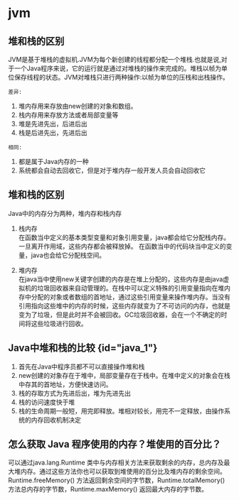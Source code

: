 # jvm

## 堆和栈的区别
JVM是基于堆栈的虚拟机.JVM为每个新创建的线程都分配一个堆栈.也就是说,对于一个Java程序来说，它的运行就是通过对堆栈的操作来完成的。堆栈以帧为单位保存线程的状态。JVM对堆栈只进行两种操作:以帧为单位的压栈和出栈操作。       

`差异:`
1. 堆内存用来存放由new创建的对象和数组。
2. 栈内存用来存放方法或者局部变量等
3. 堆是先进先出，后进后出
4. 栈是后进先出，先进后出

`相同:`
1. 都是属于Java内存的一种 
2. 系统都会自动去回收它，但是对于堆内存一般开发人员会自动回收它

## 堆和栈的区别
Java中的内存分为两种，堆内存和栈内存
1. 栈内存  
   在函数当中定义的基本类型变量和对象引用变量，java都会给它分配栈内存。一旦离开作用域，这些内存都会被释放掉。
   在函数当中的代码块当中定义的变量，java也会给它分配栈空间。

2. 堆内存  
   在java当中使用new关键字创建的内存是在堆上分配的，这些内存是由java虚拟机的垃圾回收器来自动管理的。在栈中可以定义特殊的引用变量指向在堆内存中分配的对象或者数组的首地址，通过这些引用变量来操作堆内存。当没有引用指向这些堆中的内存的时候，这些内存就变为了不可访问的内存，也就是变为了垃圾，但是此时并不会被回收。GC垃圾回收器，会在一个不确定的时间将这些垃圾进行回收。

## Java中堆和栈的比较 {id="java_1"}
1. 首先在Java中程序员都不可以直接操作堆和栈
2. new创建的对象存在于堆中，局部变量存在于栈中。在堆中定义的对象会在栈中存其的首地址，方便快速访问。
3. 栈的存取方式为先进后出，堆为先进先出
4. 栈的访问速度快于堆
5. 栈的生命周期一般短，用完即释放。堆相对较长，用完不一定释放，由操作系统的内存回收机制决定

## 怎么获取 Java 程序使用的内存？堆使用的百分比？
可以通过java.lang.Runtime 类中与内存相关方法来获取剩余的内存，总内存及最大堆内存。通过这些方法你也可以获取到堆使用的百分比及堆内存的剩余空间。Runtime.freeMemory() 方法返回剩余空间的字节数，Runtime.totalMemory() 方法总内存的字节数，Runtime.maxMemory() 返回最大内存的字节数。

